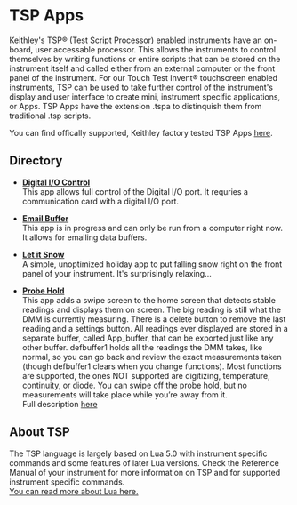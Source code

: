 # TSP Apps

Keithley's TSP&reg; (Test Script Processor) enabled instruments have an on-board, user accessable processor. This allows the instruments to control themselves by writing functions or entire scripts that can be stored on the instrument itself and called either from an external computer or the front panel of the instrument. For our Touch Test Invent&reg; touchscreen enabled instruments, TSP can be used to take further control of the instrument's display and user interface to create mini, instrument specific applications, or Apps. TSP Apps have the extension .tspa to distinquish them from traditional .tsp scripts.

You can find offically supported, Keithley factory tested TSP Apps [here](https://www.tek.com/keithley/tsp-applications-for-touch-test-invent-models).

## Directory

[comment]: **[Title](./file.tspa)**  

* **[Digital I/O Control](./DIOControlFull.tspa)**  
This app allows full control of the Digital I/O port.  It requries a communication card with a digital I/O port.

* **[Email Buffer](./email.tspa)**  
This app is in progress and can only be run from a computer right now.  It allows for emailing data buffers.

* **[Let it Snow](./let_it_snow.tspa)**  
A simple, unoptimized holiday app to put falling snow right on the front panel of your instrument. It's surprisingly relaxing...

* **[Probe Hold](./Probe_Hold.tspa)**  
This app adds a swipe screen to the home screen that detects stable readings and displays them on screen. The big reading is still what the DMM is currently measuring. There is a delete button to remove the last reading and a settings button. All readings ever displayed are stored in a separate buffer, called App_buffer, that can be exported just like any other buffer. defbuffer1 holds all the readings the DMM takes, like normal, so you can go back and review the exact measurements taken (though defbuffer1 clears when you change functions). Most functions are supported, the ones NOT supported are digitizing, temperature, continuity, or diode. You can swipe off the probe hold, but no measurements will take place while you’re away from it.  
Full description [here](https://forum.tek.com/viewtopic.php?f=617&t=141115)

## About TSP

The TSP language is largely based on Lua 5.0 with instrument specific commands and some features of later Lua versions. Check the Reference Manual of your instrument for more information on TSP and for supported instrument specific commands.  
[You can read more about Lua here.](https://www.lua.org/)
